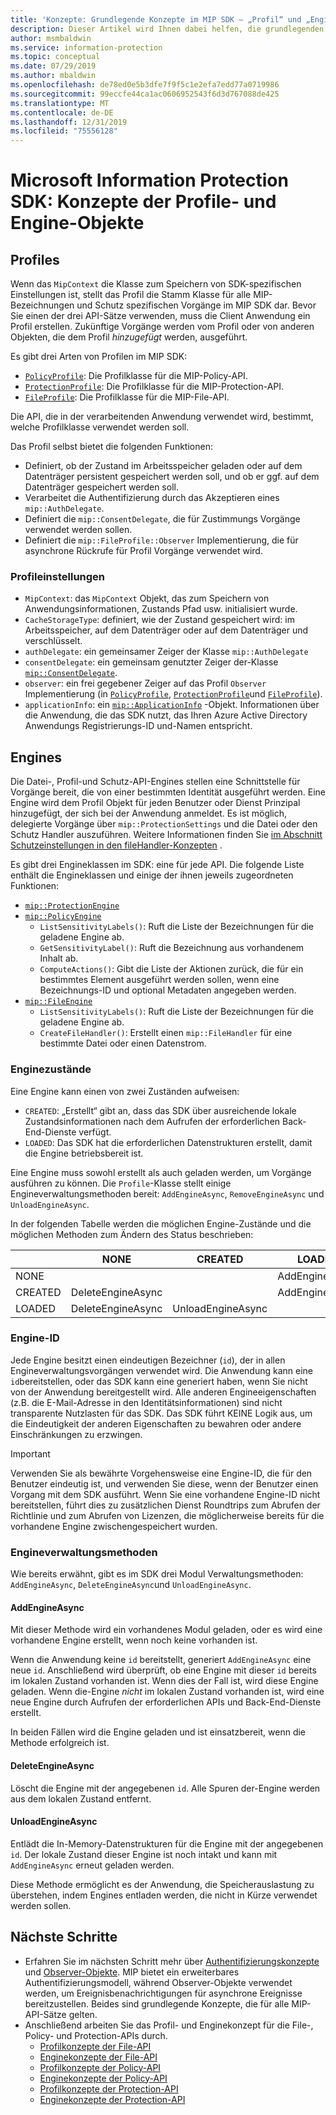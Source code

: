 ```yaml
---
title: 'Konzepte: Grundlegende Konzepte im MIP SDK – „Profil“ und „Engine“'
description: Dieser Artikel wird Ihnen dabei helfen, die grundlegenden SDK-Konzepte „Profil“ und „Engine“ zu verstehen, die während der Anwendungsinitialisierung erstellt werden.
author: msmbaldwin
ms.service: information-protection
ms.topic: conceptual
ms.date: 07/29/2019
ms.author: mbaldwin
ms.openlocfilehash: de78ed0e5b3dfe7f9f5c1e2efa7edd77a0719986
ms.sourcegitcommit: 99eccfe44ca1ac0606952543f6d3d767088de425
ms.translationtype: MT
ms.contentlocale: de-DE
ms.lasthandoff: 12/31/2019
ms.locfileid: "75556128"
---
```

# <a name="microsoft-information-protection-sdk---profile-and-engine-object-concepts"></a>Microsoft Information Protection SDK: Konzepte der Profile- und Engine-Objekte

## <a name="profiles"></a>Profiles

Wenn das `MipContext` die Klasse zum Speichern von SDK-spezifischen Einstellungen ist, stellt das Profil die Stamm Klasse für alle MIP-Bezeichnungen und Schutz spezifischen Vorgänge im MIP SDK dar. Bevor Sie einen der drei API-Sätze verwenden, muss die Client Anwendung ein Profil erstellen. Zukünftige Vorgänge werden vom Profil oder von anderen Objekten, die dem Profil *hinzugefügt* werden, ausgeführt.

Es gibt drei Arten von Profilen im MIP SDK:

- [`PolicyProfile`](reference/class_mip_policyprofile.md): Die Profilklasse für die MIP-Policy-API.
- [`ProtectionProfile`](reference/class_mip_protectionprofile.md): Die Profilklasse für die MIP-Protection-API.
- [`FileProfile`](reference/class_mip_fileprofile.md): Die Profilklasse für die MIP-File-API.

Die API, die in der verarbeitenden Anwendung verwendet wird, bestimmt, welche Profilklasse verwendet werden soll.

Das Profil selbst bietet die folgenden Funktionen:

- Definiert, ob der Zustand im Arbeitsspeicher geladen oder auf dem Datenträger persistent gespeichert werden soll, und ob er ggf. auf dem Datenträger gespeichert werden soll.
- Verarbeitet die Authentifizierung durch das Akzeptieren eines `mip::AuthDelegate`.
- Definiert die `mip::ConsentDelegate`, die für Zustimmungs Vorgänge verwendet werden sollen.
- Definiert die `mip::FileProfile::Observer` Implementierung, die für asynchrone Rückrufe für Profil Vorgänge verwendet wird.

### <a name="profile-settings"></a>Profileinstellungen

- `MipContext`: das `MipContext` Objekt, das zum Speichern von Anwendungsinformationen, Zustands Pfad usw. initialisiert wurde.
- `CacheStorageType`: definiert, wie der Zustand gespeichert wird: im Arbeitsspeicher, auf dem Datenträger oder auf dem Datenträger und verschlüsselt.
- `authDelegate`: ein gemeinsamer Zeiger der Klasse `mip::AuthDelegate`
- `consentDelegate`: ein gemeinsam genutzter Zeiger der-Klasse [`mip::ConsentDelegate`](reference/class_mip_consentdelegate.md).
- `observer`: ein frei gegebener Zeiger auf das Profil `Observer` Implementierung (in [`PolicyProfile`](reference/class_mip_policyprofile_observer.md), [`ProtectionProfile`](reference/class_mip_protectionprofile_observer.md)und [`FileProfile`](reference/class_mip_fileprofile_observer.md)).
- `applicationInfo`: ein [`mip::ApplicationInfo`](reference/mip-enums-and-structs.md#structures) -Objekt. Informationen über die Anwendung, die das SDK nutzt, das Ihren Azure Active Directory Anwendungs Registrierungs-ID und-Namen entspricht.

## <a name="engines"></a>Engines

Die Datei-, Profil-und Schutz-API-Engines stellen eine Schnittstelle für Vorgänge bereit, die von einer bestimmten Identität ausgeführt werden. Eine Engine wird dem Profil Objekt für jeden Benutzer oder Dienst Prinzipal hinzugefügt, der sich bei der Anwendung anmeldet. Es ist möglich, delegierte Vorgänge über `mip::ProtectionSettings` und die Datei oder den Schutz Handler auszuführen. Weitere Informationen finden Sie [im Abschnitt Schutzeinstellungen in den fileHandler-Konzepten](concept-handler-file-cpp.md) .

Es gibt drei Engineklassen im SDK: eine für jede API. Die folgende Liste enthält die Engineklassen und einige der ihnen jeweils zugeordneten Funktionen:

- [`mip::ProtectionEngine`](reference/class_mip_protectionengine.md)
- [`mip::PolicyEngine`](reference/class_mip_policyengine.md)
  - `ListSensitivityLabels()`: Ruft die Liste der Bezeichnungen für die geladene Engine ab.
  - `GetSensitivityLabel()`: Ruft die Bezeichnung aus vorhandenem Inhalt ab.
  - `ComputeActions()`: Gibt die Liste der Aktionen zurück, die für ein bestimmtes Element ausgeführt werden sollen, wenn eine Bezeichnungs-ID und optional Metadaten angegeben werden.
- [`mip::FileEngine`](reference/class_mip_fileengine.md)
  - `ListSensitivityLabels()`: Ruft die Liste der Bezeichnungen für die geladene Engine ab.
  - `CreateFileHandler()`: Erstellt einen `mip::FileHandler` für eine bestimmte Datei oder einen Datenstrom.

### <a name="engine-states"></a>Enginezustände

Eine Engine kann einen von zwei Zuständen aufweisen:

- `CREATED`: „Erstellt“ gibt an, dass das SDK über ausreichende lokale Zustandsinformationen nach dem Aufrufen der erforderlichen Back-End-Dienste verfügt.
- `LOADED`: Das SDK hat die erforderlichen Datenstrukturen erstellt, damit die Engine betriebsbereit ist.

Eine Engine muss sowohl erstellt als auch geladen werden, um Vorgänge ausführen zu können. Die `Profile`-Klasse stellt einige Engineverwaltungsmethoden bereit: `AddEngineAsync`, `RemoveEngineAsync` und `UnloadEngineAsync`.

In der folgenden Tabelle werden die möglichen Engine-Zustände und die möglichen Methoden zum Ändern des Status beschrieben:

|         | NONE              | CREATED           | LOADED         |
|---------|-------------------|-------------------|----------------|
| NONE    |                   |                   | AddEngineAsync |
| CREATED | DeleteEngineAsync |                   | AddEngineAsync |
| LOADED  | DeleteEngineAsync | UnloadEngineAsync |                |

### <a name="engine-id"></a>Engine-ID

Jede Engine besitzt einen eindeutigen Bezeichner (`id`), der in allen Engineverwaltungsvorgängen verwendet wird. Die Anwendung kann eine `id`bereitstellen, oder das SDK kann eine generiert haben, wenn Sie nicht von der Anwendung bereitgestellt wird. Alle anderen Engineeigenschaften (z.B. die E-Mail-Adresse in den Identitätsinformationen) sind nicht transparente Nutzlasten für das SDK. Das SDK führt KEINE Logik aus, um die Eindeutigkeit der anderen Eigenschaften zu bewahren oder andere Einschränkungen zu erzwingen.

> [!IMPORTANT]
> Verwenden Sie als bewährte Vorgehensweise eine Engine-ID, die für den Benutzer eindeutig ist, und verwenden Sie diese, wenn der Benutzer einen Vorgang mit dem SDK ausführt. Wenn Sie eine vorhandene Engine-ID nicht bereitstellen, führt dies zu zusätzlichen Dienst Roundtrips zum Abrufen der Richtlinie und zum Abrufen von Lizenzen, die möglicherweise bereits für die vorhandene Engine zwischengespeichert wurden.

### <a name="engine-management-methods"></a>Engineverwaltungsmethoden

Wie bereits erwähnt, gibt es im SDK drei Modul Verwaltungsmethoden: `AddEngineAsync`, `DeleteEngineAsync`und `UnloadEngineAsync`.

#### <a name="addengineasync"></a>AddEngineAsync

Mit dieser Methode wird ein vorhandenes Modul geladen, oder es wird eine vorhandene Engine erstellt, wenn noch keine vorhanden ist.

Wenn die Anwendung keine `id` bereitstellt, generiert `AddEngineAsync` eine neue `id`. Anschließend wird überprüft, ob eine Engine mit dieser `id` bereits im lokalen Zustand vorhanden ist. Wenn dies der Fall ist, wird diese Engine geladen. Wenn die-Engine *nicht* im lokalen Zustand vorhanden ist, wird eine neue Engine durch Aufrufen der erforderlichen APIs und Back-End-Dienste erstellt.

In beiden Fällen wird die Engine geladen und ist einsatzbereit, wenn die Methode erfolgreich ist.

#### <a name="deleteengineasync"></a>DeleteEngineAsync

Löscht die Engine mit der angegebenen `id`. Alle Spuren der-Engine werden aus dem lokalen Zustand entfernt.

#### <a name="unloadengineasync"></a>UnloadEngineAsync

Entlädt die In-Memory-Datenstrukturen für die Engine mit der angegebenen `id`. Der lokale Zustand dieser Engine ist noch intakt und kann mit `AddEngineAsync` erneut geladen werden.

Diese Methode ermöglicht es der Anwendung, die Speicherauslastung zu überstehen, indem Engines entladen werden, die nicht in Kürze verwendet werden sollen.

## <a name="next-steps"></a>Nächste Schritte

- Erfahren Sie im nächsten Schritt mehr über [Authentifizierungskonzepte](concept-authentication-cpp.md) und [Observer-Objekte](concept-async-observers.md). MIP bietet ein erweiterbares Authentifizierungsmodell, während Observer-Objekte verwendet werden, um Ereignisbenachrichtigungen für asynchrone Ereignisse bereitzustellen. Beides sind grundlegende Konzepte, die für alle MIP-API-Sätze gelten.
- Anschließend arbeiten Sie das Profil- und Enginekonzept für die File-, Policy- und Protection-APIs durch.
  - [Profilkonzepte der File-API](concept-profile-engine-file-profile-cpp.md)
  - [Enginekonzepte der File-API](concept-profile-engine-file-engine-cpp.md)
  - [Profilkonzepte der Policy-API](concept-profile-engine-file-profile-cpp.md)
  - [Enginekonzepte der Policy-API](concept-profile-engine-file-engine-cpp.md)
  - [Profilkonzepte der Protection-API](concept-profile-engine-file-profile-cpp.md)
  - [Enginekonzepte der Protection-API](concept-profile-engine-file-engine-cpp.md)  
